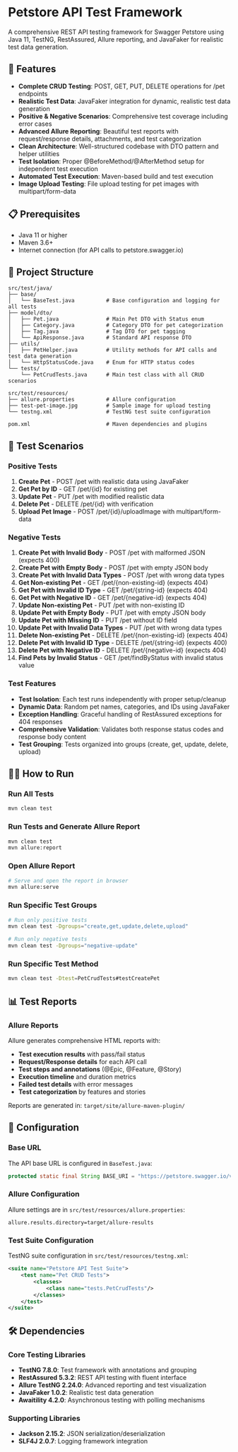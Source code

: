 # Petstore API Test Framework

A comprehensive REST API testing framework for Swagger Petstore using Java 11, TestNG, RestAssured, Allure reporting, and JavaFaker for realistic test data generation.

## 🚀 Features

- **Complete CRUD Testing**: POST, GET, PUT, DELETE operations for /pet endpoints
- **Realistic Test Data**: JavaFaker integration for dynamic, realistic test data generation
- **Positive & Negative Scenarios**: Comprehensive test coverage including error cases
- **Advanced Allure Reporting**: Beautiful test reports with request/response details, attachments, and test categorization
- **Clean Architecture**: Well-structured codebase with DTO pattern and helper utilities
- **Test Isolation**: Proper @BeforeMethod/@AfterMethod setup for independent test execution
- **Automated Test Execution**: Maven-based build and test execution
- **Image Upload Testing**: File upload testing for pet images with multipart/form-data

## 📋 Prerequisites

- Java 11 or higher
- Maven 3.6+
- Internet connection (for API calls to petstore.swagger.io)

## 📂 Project Structure

```
src/test/java/
├── base/
│   └── BaseTest.java          # Base configuration and logging for all tests
├── model/dto/
│   ├── Pet.java               # Main Pet DTO with Status enum
│   ├── Category.java          # Category DTO for pet categorization
│   ├── Tag.java               # Tag DTO for pet tagging
│   └── ApiResponse.java       # Standard API response DTO
├── utils/
│   ├── PetHelper.java         # Utility methods for API calls and test data generation
│   └── HttpStatusCode.java    # Enum for HTTP status codes
└── tests/
    └── PetCrudTests.java      # Main test class with all CRUD scenarios

src/test/resources/
├── allure.properties          # Allure configuration
├── test-pet-image.jpg         # Sample image for upload testing
└── testng.xml                 # TestNG test suite configuration

pom.xml                        # Maven dependencies and plugins
```

## 🧪 Test Scenarios

### Positive Tests
1. **Create Pet** - POST /pet with realistic data using JavaFaker
2. **Get Pet by ID** - GET /pet/{id} for existing pet
3. **Update Pet** - PUT /pet with modified realistic data
4. **Delete Pet** - DELETE /pet/{id} with verification
5. **Upload Pet Image** - POST /pet/{id}/uploadImage with multipart/form-data

### Negative Tests
1. **Create Pet with Invalid Body** - POST /pet with malformed JSON (expects 400)
2. **Create Pet with Empty Body** - POST /pet with empty JSON body
3. **Create Pet with Invalid Data Types** - POST /pet with wrong data types
4. **Get Non-existing Pet** - GET /pet/{non-existing-id} (expects 404)
5. **Get Pet with Invalid ID Type** - GET /pet/{string-id} (expects 404)
6. **Get Pet with Negative ID** - GET /pet/{negative-id} (expects 404)
7. **Update Non-existing Pet** - PUT /pet with non-existing ID
8. **Update Pet with Empty Body** - PUT /pet with empty JSON body
9. **Update Pet with Missing ID** - PUT /pet without ID field
10. **Update Pet with Invalid Data Types** - PUT /pet with wrong data types
11. **Delete Non-existing Pet** - DELETE /pet/{non-existing-id} (expects 404)
12. **Delete Pet with Invalid ID Type** - DELETE /pet/{string-id} (expects 400)
13. **Delete Pet with Negative ID** - DELETE /pet/{negative-id} (expects 404)
14. **Find Pets by Invalid Status** - GET /pet/findByStatus with invalid status value

### Test Features
- **Test Isolation**: Each test runs independently with proper setup/cleanup
- **Dynamic Data**: Random pet names, categories, and IDs using JavaFaker
- **Exception Handling**: Graceful handling of RestAssured exceptions for 404 responses
- **Comprehensive Validation**: Validates both response status codes and response body content
- **Test Grouping**: Tests organized into groups (create, get, update, delete, upload)

## 🏃‍♀️ How to Run

### Run All Tests
```bash
mvn clean test
```

### Run Tests and Generate Allure Report
```bash
mvn clean test
mvn allure:report
```

### Open Allure Report
```bash
# Serve and open the report in browser
mvn allure:serve
```

### Run Specific Test Groups
```bash
# Run only positive tests
mvn clean test -Dgroups="create,get,update,delete,upload"

# Run only negative tests  
mvn clean test -Dgroups="negative-update"
```

### Run Specific Test Method
```bash
mvn clean test -Dtest=PetCrudTests#testCreatePet
```

## 📊 Test Reports

### Allure Reports
Allure generates comprehensive HTML reports with:
- **Test execution results** with pass/fail status
- **Request/Response details** for each API call
- **Test steps and annotations** (@Epic, @Feature, @Story)
- **Execution timeline** and duration metrics
- **Failed test details** with error messages
- **Test categorization** by features and stories

Reports are generated in: `target/site/allure-maven-plugin/`

## 🔧 Configuration

### Base URL
The API base URL is configured in `BaseTest.java`:
```java
protected static final String BASE_URI = "https://petstore.swagger.io/v2";
```

### Allure Configuration
Allure settings are in `src/test/resources/allure.properties`:
```properties
allure.results.directory=target/allure-results
```

### Test Suite Configuration
TestNG suite configuration in `src/test/resources/testng.xml`:
```xml
<suite name="Petstore API Test Suite">
    <test name="Pet CRUD Tests">
        <classes>
            <class name="tests.PetCrudTests"/>
        </classes>
    </test>
</suite>
```

## 🛠️ Dependencies

### Core Testing Libraries
- **TestNG 7.8.0**: Test framework with annotations and grouping
- **RestAssured 5.3.2**: REST API testing with fluent interface
- **Allure TestNG 2.24.0**: Advanced reporting and test visualization
- **JavaFaker 1.0.2**: Realistic test data generation
- **Awaitility 4.2.0**: Asynchronous testing with polling mechanisms

### Supporting Libraries
- **Jackson 2.15.2**: JSON serialization/deserialization
- **SLF4J 2.0.7**: Logging framework integration